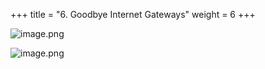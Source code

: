 +++
title = "6. Goodbye Internet Gateways"
weight = 6
+++


![image.png](/images/008-viii-clean-it-up/38-440493-image.png)


![image.png](/images/008-viii-clean-it-up/38-267540-image.png)


